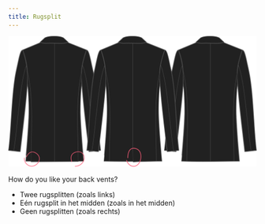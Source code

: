 ```yaml
---
title: Rugsplit
---
```


![Rugsplit](backvent.svg)

How do you like your back vents?

- Twee rugsplitten (zoals links)
- Eén rugsplit in het midden (zoals in het midden)
- Geen rugsplitten (zoals rechts)